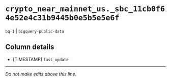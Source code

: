 # `crypto_near_mainnet_us._sbc_11cb0f64e52e4c31b9445b0e5b5e5e6f`
`bq-1` | `bigquery-public-data`

## Column details
* [TIMESTAMP] `last_update`

-------------------------------------------------------------------------------
*Do not make edits above this line.*
